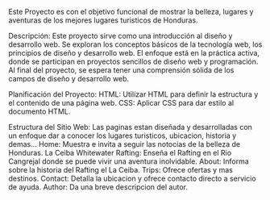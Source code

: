 Este Proyecto es con el objetivo funcional de mostrar la belleza, lugares y aventuras de los mejores lugares turisticos de Honduras.

Descripción:
Este proyecto sirve como una introducción al diseño y desarrollo web.
Se exploran los conceptos básicos de la tecnología web, los principios de diseño y desarrollo web.
El enfoque está en la práctica activa, donde se participan en proyectos sencillos de diseño web y programación.
Al final del proyecto, se espera tener una comprensión sólida de los campos de diseño y desarrollo web.

Planificación del Proyecto:
HTML: Utilizar HTML para definir la estructura y el contenido de una página web.
CSS: Aplicar CSS para dar estilo al documento HTML.

Estructura del Sitio Web: Las paginas estan diseñada y desarrolladas con un enfoque dar a conocer los lugares turisticos, ubicacion, historia y demas...
Home: Muestra e invita a seguir las notocias de la belleza de Honduras.
La Ceiba Whitewater Rafting: Enseña el Rafting en el Rio Cangrejal donde se puede vivir una aventura inolvidable.
About: Informa sobre la historia del Rafting el La Ceiba.
Trips: Ofrece ofertas y mas destinos.
Contact: Detalla la ubicacion y ofrece contacto directo a servicio de ayuda.
Author: Da una breve descripcion del autor.
